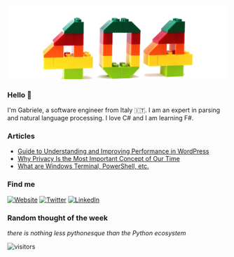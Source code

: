 ![visitors](https://github.com/gabriele-tomassetti/gabriele-tomassetti/blob/main/1500x500.jfif?raw=true)

### Hello 👋

I'm Gabriele, a software engineer from Italy 🇮🇹. I am an expert in parsing and natural language processing. I love C# and I am learning F#.

### Articles

<!-- BLOG-POST-LIST:START -->
- [Guide to Understanding and Improving Performance in WordPress](https://inre.me/guide-to-understanding-and-improving-performance-in-wordpress/)
- [Why Privacy Is the Most Important Concept of Our Time](https://inre.me/why-privacy-is-the-most-important-concept-of-our-time/)
- [What are Windows Terminal, PowerShell, etc.](https://inre.me/what-are-windows-terminal-powershell-core/)
<!-- BLOG-POST-LIST:END -->

### Find me

<p><a href="https://inre.me" target="_blank"><img alt="Website" src="https://img.shields.io/badge/website-%23054ADA.svg?&style=for-the-badge&logo=homeadvisor&logoColor=white" /></a> <a href="https://twitter.com/unosviluppatore" target="_blank"><img alt="Twitter" src="https://img.shields.io/badge/twitter-%231DA1F2.svg?&style=for-the-badge&logo=twitter&logoColor=white" /></a> <a href="https://www.linkedin.com/in/gabrieletomassetti" target="_blank"><img alt="LinkedIn" src="https://img.shields.io/badge/linkedin-%230077B5.svg?&style=for-the-badge&logo=linkedin&logoColor=white" /></a> 
</p>

### Random thought of the week

_there is nothing less pythonesque than the Python ecosystem_

![visitors](https://visitor-badge.glitch.me/badge?page_id=gabriele-tomassetti.visitor-badge)
